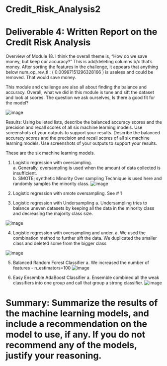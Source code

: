 # Credit_Risk_Analysis2

# Deliverable 4: Written Report on the Credit Risk Analysis

Overview of Module 18.   I think the overall theme is, “How do we save money, but keep our accuracy?”  This is add/deleting columns b/c that’s money.  After sorting the features in the challenge, it appears that anything below num_op_rev_tl : ( 0.00997151296328166 ) is useless and could be removed.  That would save money.

This module and challenge are also all about finding the balance and accuracy.  Overall, what we did in this module is tune and sift the dataset and look at scores.  The question we ask ourselves, Is there a good fit for the model?

![image](https://user-images.githubusercontent.com/115684964/221448616-546f6f77-e6a9-4e47-a160-4c6a7dbd6437.png)


Results: Using bulleted lists, describe the balanced accuracy scores and the precision and recall scores of all six machine learning models. Use screenshots of your outputs to support your results.
Describe the balanced accuracy scores and the precision and recall scores of all six machine learning models. Use screenshots of your outputs to support your results.

These are the six machine learning models.
1.	Logistic regression with oversampling.  
a.	Generally, oversampling is used when the amount of data collected is insufficient.  
b.	SMOTE; synthetic Minority Over sampling Technique  is used here and randomly samples the minority class.
![image](https://user-images.githubusercontent.com/115684964/221448661-77bd7645-f077-40df-a938-518f0400aa30.png)

2.	Logistic regression with smote oversampling.  See # 1
3.	Logistic regression with Undersampling
a.	Undersampling tries to balance uneven datasets by keeping all the data in the minority class and decreasing the majority class size.

![image](https://user-images.githubusercontent.com/115684964/221448692-42f4aa37-9871-4b8b-93b5-9ae2049dc5cb.png)

4.	Logistic regression with oversampling and under.
a.	We used the combination method to further sift the data. We duplicated the smaller class and deleted some from the bigger class

![image](https://user-images.githubusercontent.com/115684964/221448712-4b97635b-6dfc-4173-8253-99fde8517f49.png)

5.	Balanced Random Forest Classifier
a.	We increased the number of features - n_estimators=100 
![image](https://user-images.githubusercontent.com/115684964/221448732-44298048-d690-466c-97db-4ca4fd621600.png)

6.	Easy Ensemble AdaBoost Classifier
a.	Ensemble combined all the weak classifiers into one group and call that group a strong classifier.
![image](https://user-images.githubusercontent.com/115684964/221448751-ba2f24d5-ac40-4fae-a404-6194b05916e4.png)

# Summary: Summarize the results of the machine learning models, and include a recommendation on the model to use, if any. If you do not recommend any of the models, justify your reasoning.








































